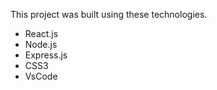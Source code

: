 This project was built using these technologies.

- React.js
- Node.js
- Express.js
- CSS3
- VsCode


